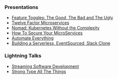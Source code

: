 ### Presentations

* [Feature Toggles: The Good, The Bad and The Ugly](index.html?feature-toggles)
* [Twelve Factor Microservices](index.html?twelve)
* [Nomad: Kubernetes Without the Complexity](index.html?nomad)
* [How To Secure Your MicroServices](index.html?vault)
* [Automate Everything](index.html?automate)
* [Building a Serverless, EventSourced, Slack Clone](index.html?serverless-slack)

<!-- .element: class="list-unstyled list-spaced center" -->

### Lightning Talks

* [Streaming Software Development](index.html?streaming)
* [Strong Type All The Things](index.html?strong-typing)



<!-- .element: class="list-unstyled list-spaced center" -->
